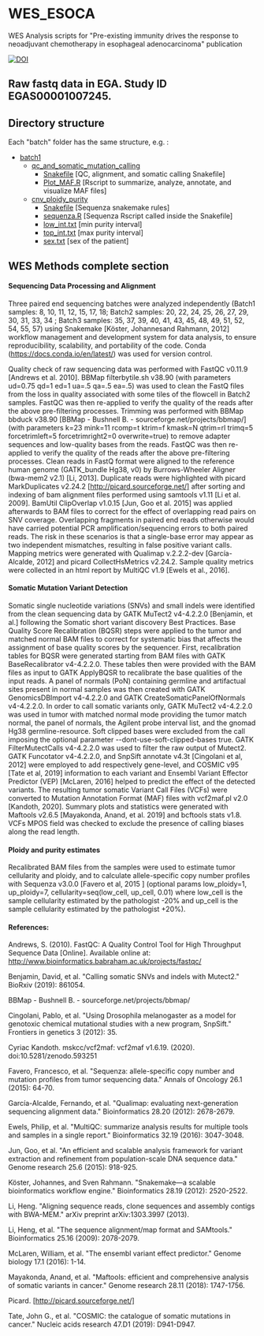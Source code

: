 # WES_ESOCA
WES Analysis scripts for "Pre-existing immunity drives the response to neoadjuvant chemotherapy in esophageal adenocarcinoma" publication 

[![DOI](https://zenodo.org/badge/575453310.svg)](https://zenodo.org/badge/latestdoi/575453310)

## Raw fastq data in EGA. Study ID EGAS00001007245. 

## Directory structure

Each "batch" folder has the same structure, e.g. :

 * [batch1](./batch1)
   * [qc_and_somatic_mutation_calling](./batch1/qc_and_somatic_mutation_calling) 
      * [Snakefile](./batch1/qc_and_somatic_mutation_calling/Snakefile) [QC, alignment, and somatic calling Snakefile]
      * [Plot_MAF.R](./batch1/qc_and_somatic_mutation_calling/Plot_MAF.R) [Rscript to summarize, analyze, annotate, and visualize MAF files]
   * [cnv_ploidy_purity](./batch1/cnv_ploidy_purity) 
      * [Snakefile](./batch1/cnv_ploidy_purity/Snakefile) [Sequenza snakemake rules]
      * [sequenza.R](./batch1/cnv_ploidy_purity/sequenza.R) [Sequenza Rscript called inside the Snakefile]
      * [low_int.txt](./batch1/cnv_ploidy_purity/low_int.txt) [min purity interval]
      * [top_int.txt](./batch1/cnv_ploidy_purity/top_int.txt) [max purity interval]
      * [sex.txt](./batch1/cnv_ploidy_purity/sex.txt) [sex of the patient]

## WES Methods complete section

#### Sequencing Data Processing and Alignment

Three paired end sequencing batches were analyzed independently (Batch1 samples: 8, 10, 11, 12, 15, 17, 18; Batch2 samples: 20, 22, 24, 25, 26, 27, 29, 30, 31, 33, 34 ; Batch3 samples: 35, 37, 39, 40, 41, 43, 45, 48, 49, 51, 52, 54, 55, 57) using Snakemake [Köster, Johannesand Rahmann, 2012] workflow management and development system for data analysis, to ensure reproducibility, scalability, and portability of the code. Conda (https://docs.conda.io/en/latest/) was used for version control.


Quality check of raw sequencing data was performed with  FastQC v0.11.9 [Andrews et al. 2010]. BBMap filterbytile.sh v38.90 (with parameters ud=0.75 qd=1 ed=1 ua=.5 qa=.5 ea=.5) was used to clean the FastQ files from the loss in quality associated with some tiles of the flowcell in Batch2 samples. FastQC was then re-applied to verify the quality of the reads after the above pre-filtering processes. Trimming was performed with BBMap bbduck v38.90 [BBMap - Bushnell B. - sourceforge.net/projects/bbmap/] (with parameters k=23 mink=11 rcomp=t ktrim=f kmask=N qtrim=rl trimq=5 forcetrimleft=5 forcetrimright2=0 overwrite=true) to remove adapter sequences and low-quality bases from the reads.  FastQC was then re-applied to verify the quality of the reads after the above pre-filtering processes. 
Clean reads in FastQ format were aligned to the reference human genome (GATK_bundle Hg38, v0) by Burrows-Wheeler Aligner (bwa-mem2 v2.1) [Li, 2013]. Duplicate reads were highlighted with picard MarkDuplicates v2.24.2 [http://picard.sourceforge.net/] after sorting and indexing of bam alignment files performed using samtools v1.11 [Li et al. 2009]. BamUtil ClipOverlap v1.0.15 [Jun, Goo et al. 2015] was applied afterwards to BAM files to correct for the effect of overlapping read pairs on SNV coverage. Overlapping fragments in paired end reads otherwise would have carried potential PCR amplification/sequencing errors to both paired reads. The risk in these scenarios is that a single-base error may appear as two independent mismatches, resulting in false positive variant calls. Mapping metrics were generated with Qualimap v.2.2.2-dev [García-Alcalde, 2012] and picard CollectHsMetrics v2.24.2. Sample quality metrics were collected in an html report by MultiQC v1.9 [Ewels et al., 2016].

#### Somatic Mutation Variant Detection

Somatic single nucleotide variations (SNVs) and small indels were identified from the clean sequencing data by GATK MuTect2 v4-4.2.2.0 [Benjamin, et al.] following the Somatic short variant discovery Best Practices.  Base Quality Score Recalibration (BQSR) steps were applied to the tumor and matched normal BAM files to correct for systematic bias that affects the assignment of base quality scores by the sequencer. First, recalibration tables for BQSR were generated starting from BAM files with GATK BaseRecalibrator v4-4.2.2.0. These tables then were provided with the BAM files as input to GATK ApplyBQSR to recalibrate the base qualities of the input reads.
A panel of normals (PoN) containing germline and artifactual sites present in normal samples was then created with GATK GenomicsDBImport v4-4.2.2.0 and GATK CreateSomaticPanelOfNormals v4-4.2.2.0.
In order to call somatic variants only, GATK MuTect2 v4-4.2.2.0 was used in tumor with matched normal mode providing the tumor match normal, the panel of normals, the Agilent probe interval list, and the gnomad Hg38 germline-resource. Soft clipped bases were excluded from the call imposing the optional parameter --dont-use-soft-clipped-bases true.
GATK FilterMutectCalls v4-4.2.2.0 was used to filter the raw output of Mutect2. GATK Funcotator v4-4.2.2.0, and SnpSift annotate v4.3t [Cingolani et al, 2012] were employed to add respectively gene-level, and COSMIC v95 [Tate et al, 2019] information to each variant and Ensembl Variant Effector Predictor (VEP) [McLaren, 2016] helped to predict the effect of the detected variants. The resulting tumor somatic Variant Call Files (VCFs) were converted to Mutation Annotation Format (MAF) files with vcf2maf.pl v2.0 [Kandoth, 2020]. Summary plots and statistics were generated with Maftools v2.6.5 [Mayakonda, Anand, et al. 2019] and bcftools stats v1.8. VCFs MPOS field was checked to exclude the presence of calling biases along the read length.


#### Ploidy and purity estimates

Recalibrated BAM files from the samples were used to estimate tumor cellularity and ploidy, and to calculate allele-specific copy number profiles with Sequenza v3.0.0 [Favero et al, 2015 ] (optional params low_ploidy=1, up_ploidy=7, cellularity=seq(low_cell, up_cell, 0.01) where low_cell is the sample cellularity estimated by the pathologist -20% and up_cell is the sample cellularity estimated by the pathologist +20%).



#### References:


Andrews, S. (2010). FastQC:  A Quality Control Tool for High Throughput Sequence Data [Online]. Available online at: http://www.bioinformatics.babraham.ac.uk/projects/fastqc/

Benjamin, David, et al. "Calling somatic SNVs and indels with Mutect2." BioRxiv (2019): 861054.

BBMap - Bushnell B. - sourceforge.net/projects/bbmap/

Cingolani, Pablo, et al. "Using Drosophila melanogaster as a model for genotoxic chemical mutational studies with a new program, SnpSift." Frontiers in genetics 3 (2012): 35.

Cyriac Kandoth. mskcc/vcf2maf: vcf2maf v1.6.19. (2020). doi:10.5281/zenodo.593251

Favero, Francesco, et al. "Sequenza: allele-specific copy number and mutation profiles from tumor sequencing data." Annals of Oncology 26.1 (2015): 64-70.

García-Alcalde, Fernando, et al. "Qualimap: evaluating next-generation sequencing alignment data." Bioinformatics 28.20 (2012): 2678-2679.

Ewels, Philip, et al. "MultiQC: summarize analysis results for multiple tools and samples in a single report." Bioinformatics 32.19 (2016): 3047-3048.

Jun, Goo, et al. "An efficient and scalable analysis framework for variant extraction and refinement from population-scale DNA sequence data." Genome research 25.6 (2015): 918-925.


Köster, Johannes, and Sven Rahmann. "Snakemake—a scalable bioinformatics workflow engine." Bioinformatics 28.19 (2012): 2520-2522.

Li, Heng. "Aligning sequence reads, clone sequences and assembly contigs with BWA-MEM." arXiv preprint arXiv:1303.3997 (2013).

Li, Heng, et al. "The sequence alignment/map format and SAMtools." Bioinformatics 25.16 (2009): 2078-2079.

McLaren, William, et al. "The ensembl variant effect predictor." Genome biology 17.1 (2016): 1-14.

Mayakonda, Anand, et al. "Maftools: efficient and comprehensive analysis of somatic variants in cancer." Genome research 28.11 (2018): 1747-1756.

Picard. [http://picard.sourceforge.net/]

Tate, John G., et al. "COSMIC: the catalogue of somatic mutations in cancer." Nucleic acids research 47.D1 (2019): D941-D947.





